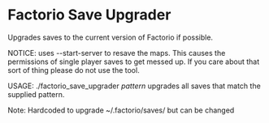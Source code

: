 # Factorio Save Upgrader
Upgrades saves to the current version of Factorio if possible.

NOTICE: uses --start-server to resave the maps. This causes the permissions of
single player saves to get messed up. If you care about that sort of thing please
do not use the tool.

USAGE: ./factorio_save_upgrader *pattern*
upgrades all saves that match the supplied pattern.

Note: Hardcoded to upgrade ~/.factorio/saves/ but can be changed
